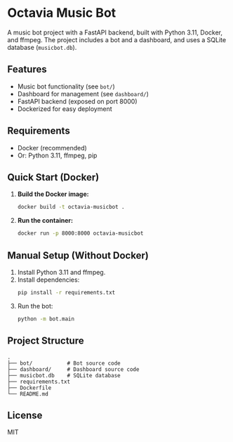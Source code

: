 # Octavia Music Bot

A music bot project with a FastAPI backend, built with Python 3.11, Docker, and ffmpeg. The project includes a bot and a dashboard, and uses a SQLite database (`musicbot.db`).

## Features
- Music bot functionality (see `bot/`)
- Dashboard for management (see `dashboard/`)
- FastAPI backend (exposed on port 8000)
- Dockerized for easy deployment

## Requirements
- Docker (recommended)
- Or: Python 3.11, ffmpeg, pip

## Quick Start (Docker)

1. **Build the Docker image:**
   ```sh
   docker build -t octavia-musicbot .
   ```
2. **Run the container:**
   ```sh
   docker run -p 8000:8000 octavia-musicbot
   ```

## Manual Setup (Without Docker)

1. Install Python 3.11 and ffmpeg.
2. Install dependencies:
   ```sh
   pip install -r requirements.txt
   ```
3. Run the bot:
   ```sh
   python -m bot.main
   ```

## Project Structure
```
.
├── bot/           # Bot source code
├── dashboard/     # Dashboard source code
├── musicbot.db    # SQLite database
├── requirements.txt
├── Dockerfile
└── README.md
```

## License
MIT 